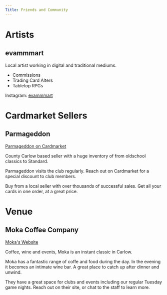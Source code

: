 ```yaml
---
Title: Friends and Community
---
```


# Artists

## evammmart

Local artist working in digital and traditional mediums.
- Commissions
- Trading Card Alters
- Tabletop RPGs

Instagram: [evammmart](https://www.instagram.com/p/DM2WovRoo3u/?igsh=bGF3OXEyc3JpZXY0)

# Cardmarket Sellers

## Parmageddon

[Parmageddon on Cardmarket](https://www.cardmarket.com/en/Magic/Users/Parmageddon)

County Carlow based seller with a huge inventory of from oldschool classics to Standard. 

Parmageddon visits the club regularly. Reach out on Cardmarket for a special discount to club members. 

Buy from a local seller with over thousands of successful sales. Get all your cards in one order, at a great price. 

# Venue

## Moka Coffee Company

[Moka's Website](https://www.mokacoffeecompany.com/)

Coffee, wine and events, Moka is an instant classic in Carlow. 

Moka has a fantastic range of coffe and food during the day. In the evening it becomes an intimate wine bar. A great place to catch up after dinner and unwind. 

They have a great space for clubs and events including our regular Tuesday game nights. Reach out on their site, or chat to the staff to learn more.
